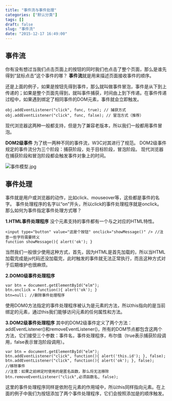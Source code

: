 ```yaml
---
title: "事件流与事件处理"
categories: ["默认分类"]
tags: []
draft: false
slug: "事件流"
date: "2015-12-17 16:49:00"
---
```


事件流
---

你有没有想过当我们点击页面上的按钮的同时我们也点击了整个页面，那么是谁先得到“鼠标点击”这个事件的哪？
**事件流**就是用来描述页面接收事件的顺序。

还是上面的例子，如果是按钮先得到事件，那么就叫做事件冒泡，事件是从下到上传递的；如果是整个页面先得到，就叫事件捕获，时间由上到下传递。在事件传递过程中，如果遇到绑定了相同事件的DOM元素，事件就会立即触发。

    obj.addEventListener("click", func, true); // 捕获方式
    obj.addEventListener("click", func, false); // 冒泡方式（推荐）

现代浏览器这两种一般都支持，但是为了兼容老版本，所以我们一般都用事件冒泡。

**DOM2级事件**
为了统一两种不同的事件流，W3C对其进行了规范。
DOM2级事件规定的事件流分为三个阶段：捕获阶段，处于目标阶段，冒泡阶段。
现代浏览器在捕获阶段和冒泡阶段都会触发事件对象上的时间。

![事件模型.jpg][1]

事件处理
----
事件就是用户或浏览器的动作，比如click、mouseover等，这些都是事件的名字。
事件处理程序的名字以“on”开头，所以click的事件处理程序就是onclick。
那么如何为事件指定事件处理方式哪？

**1.HTML事件处理程序**
没个元素支持的事件都有一个与之对应的HTML特性。

    <input type="button" value="这是个按钮" onclick="showMessage()" /> //注意一些字符需要转义
    function showMessage(){ alert('ok'); }
当然我们一般很少使用这种方式，首先，因为HTML是首先加载的，所以当HTML加载完成是js代码还没加载完，此时触发的事件就无法正常执行，而且这种方式对于后期维护也很麻烦。

**2.DOM0级事件处理程序**

    var btn = document.getElementById("elm");
    btn.onclick = function(){ alert('ok'); }
    btn=null； //删除事件处理程序

使用DOM0方法指定的事件处理程序被认为是元素的方法，所以this指向的是当前绑定的元素，通过this我们能够访问元素的任何属性和方法。

**3.DOM2级事件处理程序**
其中的DOM2级事件定义了两个方法：addEventListener()和removeEventListener()，所有的DOM节点都包含这两个方法，它们接受三个参数：事件名，事件处理程序，布尔值（true表示捕获阶段调用，false表示冒泡阶段调用）。

    var btn = document.getElementById("elm");
    btn.addEventListener("click", function(){ alert('this.id'); }, false);
    btn.addEventListener("click", function(){ alert('ok'); }, false);
    //移除事件
    //注意：如果之前绑定时使用的是匿名函数，那么将无法移除
    btn.removeEventListener("click",必须函数名, false);


这里的事件处理程序同样是依附在元素的作用域中，所以this同样指向元素。在上面的例子中我们为按钮添加了两个事件处理程序，它们会按照添加是的顺序触发。


  [1]: http://www.zhangchen915.com/usr/uploads/2015/12/3981991230.jpg

